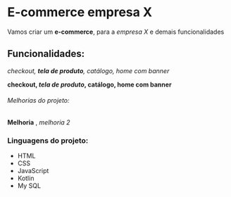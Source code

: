 # E-commerce empresa X

Vamos criar um **e-commerce**, para a *empresa X* e demais funcionalidades

## Funcionalidades:

_checkout, **tela de produto**, catálogo, home com banner_

**checkout, _tela de produto_, catálogo, home com banner**

###### Melhorias do projeto:

__Melhoria__ , _melhoria 2_


### Linguagens do projeto:

* HTML
* CSS
* JavaScript
* Kotlin 
* My SQL